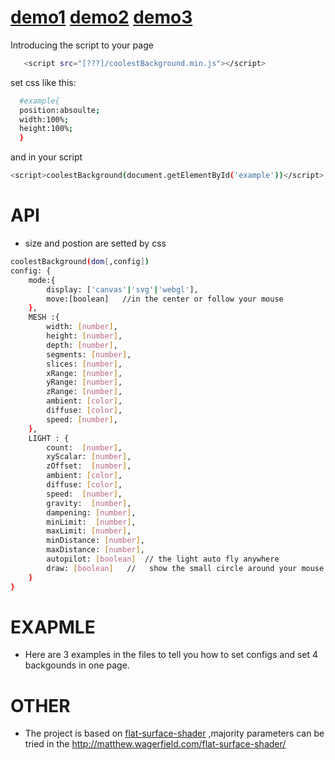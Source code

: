 # [demo1]  [demo2]  [demo3]
[demo1]:<https://a49666.github.io/3d-background/example/example1.html>
[demo2]:<https://a49666.github.io/3d-background/example/example2.html>
[demo3]:<https://a49666.github.io/3d-background/example/example3.html>


Introducing  the script to your page
```sh
   <script src="[???]/coolestBackground.min.js"></script>
```


  set css like this:
```sh
  #example{
  position:absoulte;
  width:100%;
  height:100%;
  }
```
  and in your script
```sh
<script>coolestBackground(document.getElementById('example'))</script>
```

#  API
- size and postion are setted by css
```sh
coolestBackground(dom[,config])
config: {
    mode:{
        display: ['canvas'|'svg'|'webgl'], 
        move:[boolean]   //in the center or follow your mouse
    },
    MESH :{          
        width: [number],
        height: [number],
        depth: [number],
        segments: [number],
        slices: [number],
        xRange: [number],
        yRange: [number],
        zRange: [number],
        ambient: [color],
        diffuse: [color],
        speed: [number],
    },
    LIGHT : {
        count:  [number],
        xyScalar: [number],
        zOffset:  [number],
        ambient: [color],
        diffuse: [color],
        speed:  [number],
        gravity:  [number],
        dampening: [number],
        minLimit:  [number],
        maxLimit: [number],
        minDistance: [number],
        maxDistance: [number],
        autopilot: [boolean]  // the light auto fly anywhere
        draw: [boolean]   //   show the small circle around your mouse
    }
}
```
#  EXAPMLE
- Here are 3 examples in the files to tell you how to set configs and set 4 backgounds in one page.

#   OTHER
- The project is based on [flat-surface-shader] ,majority parameters can be tried in the http://matthew.wagerfield.com/flat-surface-shader/ 

[flat-surface-shader]: <https://github.com/wagerfield/flat-surface-shader>
